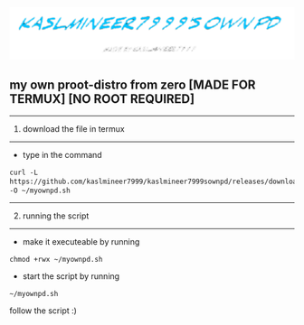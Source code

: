 ![logo](/readme.md.png)
## my own proot-distro from zero [MADE FOR TERMUX] [NO ROOT REQUIRED]
---
1. download the file in termux
---
   - type in the command
   ```
   curl -L https://github.com/kaslmineer7999/kaslmineer7999sownpd/releases/download/idk_so_welcone_to_this/myownpd.sh -O ~/myownpd.sh
   ```
---
2. running the script
---
   - make it executeable by running
   ```
   chmod +rwx ~/myownpd.sh
   ```
   - start the script by running
   ```
   ~/myownpd.sh
   ```
follow the script :)
